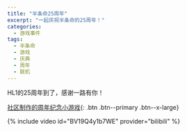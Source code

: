 ```yaml
---
title: "半条命25周年"
excerpt: "一起庆祝半条命的25周年！"
categories:
  - 游戏事件
tags:
  - 半条命
  - 游戏
  - 庆典
  - 周年
  - 联机
---
```


HL1的25周年到了，感谢一路有你！

[社区制作的周年纪念小游戏](https://hl25.lambdageneration.com/){: .btn .btn--primary .btn--x-large}

{% include video id="BV19Q4y1b7WE" provider="bilibili" %}
